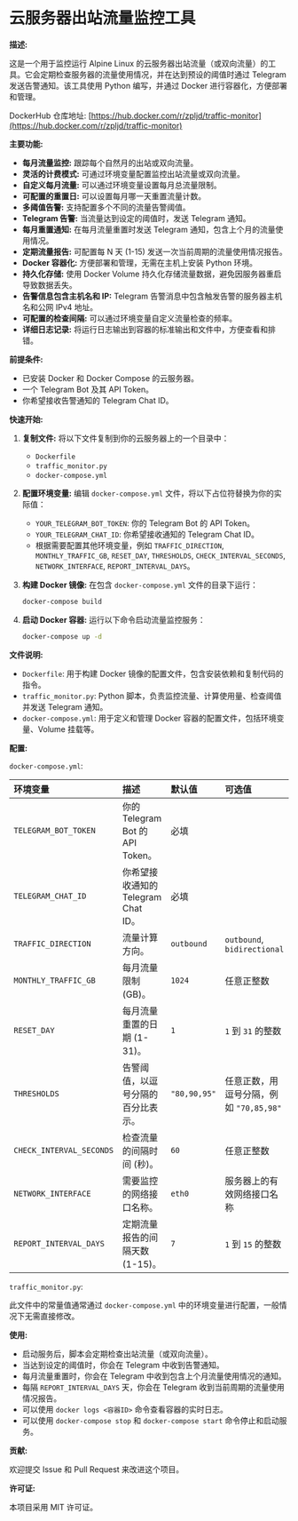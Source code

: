# 云服务器出站流量监控工具

**描述:**

这是一个用于监控运行 Alpine Linux 的云服务器出站流量（或双向流量）的工具。它会定期检查服务器的流量使用情况，并在达到预设的阈值时通过 Telegram 发送告警通知。该工具使用 Python 编写，并通过 Docker 进行容器化，方便部署和管理。

DockerHub 仓库地址: [https://hub.docker.com/r/zpljd/traffic-monitor](https://hub.docker.com/r/zpljd/traffic-monitor)

**主要功能:**

*   **每月流量监控:** 跟踪每个自然月的出站或双向流量。
*   **灵活的计费模式:** 可通过环境变量配置监控出站流量或双向流量。
*   **自定义每月流量:** 可以通过环境变量设置每月总流量限制。
*   **可配置的重置日:** 可以设置每月哪一天重置流量计数。
*   **多阈值告警:** 支持配置多个不同的流量告警阈值。
*   **Telegram 告警:** 当流量达到设定的阈值时，发送 Telegram 通知。
*   **每月重置通知:** 在每月流量重置时发送 Telegram 通知，包含上个月的流量使用情况。
*   **定期流量报告:** 可配置每 N 天 (1-15) 发送一次当前周期的流量使用情况报告。
*   **Docker 容器化:** 方便部署和管理，无需在主机上安装 Python 环境。
*   **持久化存储:** 使用 Docker Volume 持久化存储流量数据，避免因服务器重启导致数据丢失。
*   **告警信息包含主机名和 IP:** Telegram 告警消息中包含触发告警的服务器主机名和公网 IPv4 地址。
*   **可配置的检查间隔:** 可以通过环境变量自定义流量检查的频率。
*   **详细日志记录:** 将运行日志输出到容器的标准输出和文件中，方便查看和排错。

**前提条件:**

*   已安装 Docker 和 Docker Compose 的云服务器。
*   一个 Telegram Bot 及其 API Token。
*   你希望接收告警通知的 Telegram Chat ID。

**快速开始:**

1.  **复制文件:** 将以下文件复制到你的云服务器上的一个目录中：
    *   `Dockerfile`
    *   `traffic_monitor.py`
    *   `docker-compose.yml`

2.  **配置环境变量:** 编辑 `docker-compose.yml` 文件，将以下占位符替换为你的实际值：
    *   `YOUR_TELEGRAM_BOT_TOKEN`: 你的 Telegram Bot 的 API Token。
    *   `YOUR_TELEGRAM_CHAT_ID`: 你希望接收通知的 Telegram Chat ID。
    *   根据需要配置其他环境变量，例如 `TRAFFIC_DIRECTION`, `MONTHLY_TRAFFIC_GB`, `RESET_DAY`, `THRESHOLDS`, `CHECK_INTERVAL_SECONDS`, `NETWORK_INTERFACE`, `REPORT_INTERVAL_DAYS`。

3.  **构建 Docker 镜像:** 在包含 `docker-compose.yml` 文件的目录下运行：
    ```bash
    docker-compose build
    ```

4.  **启动 Docker 容器:** 运行以下命令启动流量监控服务：
    ```bash
    docker-compose up -d
    ```

**文件说明:**

*   `Dockerfile`: 用于构建 Docker 镜像的配置文件，包含安装依赖和复制代码的指令。
*   `traffic_monitor.py`: Python 脚本，负责监控流量、计算使用量、检查阈值并发送 Telegram 通知。
*   `docker-compose.yml`: 用于定义和管理 Docker 容器的配置文件，包括环境变量、Volume 挂载等。

**配置:**

`docker-compose.yml`:

| 环境变量                | 描述                                      | 默认值      | 可选值                                       |
| :---------------------- | :---------------------------------------- | :---------- | :------------------------------------------- |
| `TELEGRAM_BOT_TOKEN`    | 你的 Telegram Bot 的 API Token。            | 必填        |                                              |
| `TELEGRAM_CHAT_ID`      | 你希望接收通知的 Telegram Chat ID。         | 必填        |                                              |
| `TRAFFIC_DIRECTION`     | 流量计算方向。                          | `outbound`   | `outbound`, `bidirectional`                |
| `MONTHLY_TRAFFIC_GB`    | 每月流量限制 (GB)。                       | `1024`      | 任意正整数                                   |
| `RESET_DAY`             | 每月流量重置的日期 (1-31)。                 | `1`         | `1` 到 `31` 的整数                          |
| `THRESHOLDS`            | 告警阈值，以逗号分隔的百分比表示。          | `"80,90,95"` | 任意正数，用逗号分隔，例如 `"70,85,98"`      |
| `CHECK_INTERVAL_SECONDS` | 检查流量的间隔时间 (秒)。                   | `60`        | 任意正整数                                   |
| `NETWORK_INTERFACE`     | 需要监控的网络接口名称。                  | `eth0`      | 服务器上的有效网络接口名称                   |
| `REPORT_INTERVAL_DAYS`  | 定期流量报告的间隔天数 (1-15)。             | `7`         | `1` 到 `15` 的整数                          |

`traffic_monitor.py`:

此文件中的常量值通常通过 `docker-compose.yml` 中的环境变量进行配置，一般情况下无需直接修改。

**使用:**

*   启动服务后，脚本会定期检查出站流量（或双向流量）。
*   当达到设定的阈值时，你会在 Telegram 中收到告警通知。
*   每月流量重置时，你会在 Telegram 中收到包含上个月流量使用情况的通知。
*   每隔 `REPORT_INTERVAL_DAYS` 天，你会在 Telegram 收到当前周期的流量使用情况报告。
*   可以使用 `docker logs <容器ID>` 命令查看容器的实时日志。
*   可以使用 `docker-compose stop` 和 `docker-compose start` 命令停止和启动服务。

**贡献:**

欢迎提交 Issue 和 Pull Request 来改进这个项目。

**许可证:**

本项目采用 MIT 许可证。
